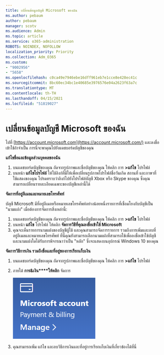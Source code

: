 ```yaml
---
title: เปลี่ยนข้อมูลบัญชี Microsoft ของฉัน
ms.author: pebaum
author: pebaum
manager: scotv
ms.audience: Admin
ms.topic: article
ms.service: o365-administration
ROBOTS: NOINDEX, NOFOLLOW
localization_priority: Priority
ms.collection: Adm_O365
ms.custom:
- "9002956"
- "5658"
ms.openlocfilehash: c0ca49e7946ebe16dff961eb7e1cce8e428ec41c
ms.sourcegitcommit: 8bc60ec34bc1e40685e3976576e04a2623f63a7c
ms.translationtype: MT
ms.contentlocale: th-TH
ms.lasthandoff: 04/15/2021
ms.locfileid: "51819027"
---
```

# <a name="change-my-microsoft-account-information"></a>เปลี่ยนข้อมูลบัญชี Microsoft ของฉัน

ไปที่ [https://account.microsoft.com](https://account.microsoft.com/) และลงชื่อเข้าใช้ถ้าจําเป็น การนี่จะพาคุณไปยังแดชบอร์ดบัญชีของคุณ  

**แก้ไขชื่อและข้อมูลส่วนบุคคลของฉัน**

1. บนแดชบอร์ดบัญชีของคุณ ถัดจากรูปภาพและชื่อบัญชีของคุณ ให้คลิก การ **>แก้ไข** โปรไฟล์
2. บนหน้า **แก้ไขโปรไฟล์** ให้ใช้ลิงก์ที่มีให้เพื่อเปลี่ยนรูปภาพโปรไฟล์ชื่อวันเกิด สถานที่ และภาษาที่ใช้แสดงของคุณ โปรดทราบว่าลิงก์ไปยังโปรไฟล์บัญชี Xbox หรือ Skype ของคุณ ซึ่งคุณสามารถเปลี่ยนรายละเอียดเฉพาะของบัญชีเหล่านี้ได้

**จัดการที่อยู่อีเมลและหมายเลขโทรศัพท์**

บัญชี Microsoft มีที่อยู่อีเมลหรือหมายเลขโทรศัพท์อย่างน้อยหนึ่งรายการที่เชื่อมโยงกับบัญชีเป็น "นามแฝง" เมื่อต้องการจัดการสิ่งเหล่านี้:

1. บนแดชบอร์ดบัญชีของคุณ ถัดจากรูปภาพและชื่อบัญชีของคุณ ให้คลิก การ **>แก้ไข** โปรไฟล์
2. บนหน้า **แก้ไข** โปรไฟล์ ให้คลิก **จัดการวิธีที่คุณลงชื่อเข้าใช้ Microsoft** 
3. คุณจะเห็นรายการนามแฝงของบัญชีผู้ใช้ และคุณสามารถจัดการรายการ รวมถึงการเพิ่มและลบที่อยู่อีเมลและหมายเลขโทรศัพท์ ที่นี่คุณยังสามารถเลือกนามแฝงที่สามารถใช้เพื่อลงชื่อเข้าใช้บัญชีและนามแฝงใดได้รับการพิจารณาว่าเป็น "หลัก" ซึ่งจะแสดงบนอุปกรณ์ Windows 10 ของคุณ

**จัดการวิธีการเงิน รวมถึงชื่อและที่อยู่ของการเรียกเก็บเงิน** 

1. บนแดชบอร์ดบัญชีของคุณ ถัดจากรูปภาพและชื่อบัญชีของคุณ ให้คลิก การ **>แก้ไข** โปรไฟล์
2. ภายใต้ **การ&เงิน****ให้คลิก** จัดการ

    ![จัดการการจ่ายเงินและการเรียกเก็บเงิน](media/manage-account.png)

3. คุณสามารถเพิ่ม แก้ไข และลบวิธีการเงินและที่อยู่การเรียกเก็บเงินที่เกี่ยวข้องได้ที่นี่ 
